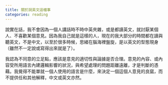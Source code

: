 ```yaml
---
title: 關於說英文這檔事
categories: reading
---
```

說實在話，我不會因為一個人講話時不時中英夾雜，或是都讀英文，就討厭某個人、不喜歡某個意見。因為我自己就是這樣的人，現在的我大部分的時間都在讀與聽英文，不是中文，以至於很多時候，思緒在腦海裡盤旋，是以英文的型態現身（雖然不一定說或寫得出來就是了）。

我認為不同意的立足點，應該是意見的適切性與論據是否合理。意見的內容、或內容受所用語言內建邏輯影響的狀況，與希望處理的問題距離遠離，才是判斷的憑藉。我覺得不能單就一個人使用的語言是什麼，來決定一個這個人意見的良窳，而不提供任和其他解釋，中文或英文亦然。
